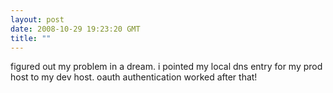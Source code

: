 ```yaml
---
layout: post
date: 2008-10-29 19:23:20 GMT
title: ""
---
```

figured out my problem in a dream. i pointed my local dns entry for my prod host to my dev host. oauth authentication worked after that!